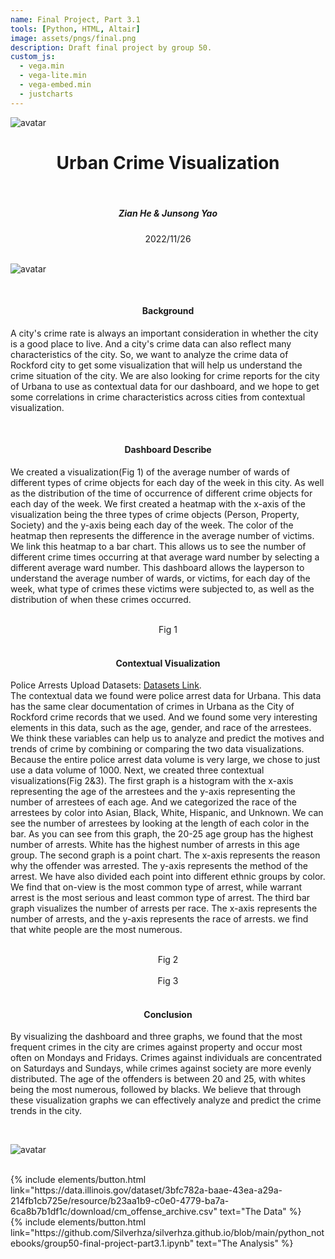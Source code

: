 ```yaml
---
name: Final Project, Part 3.1
tools: [Python, HTML, Altair]
image: assets/pngs/final.png
description: Draft final project by group 50.
custom_js:
  - vega.min
  - vega-lite.min
  - vega-embed.min
  - justcharts
---
```


![avatar](https://rockfordil.gov/wp-content/themes/rockford/assets/images/General/Rockford_Logo.png)

# <center>Urban Crime Visualization</center>

<br/>

##### <center>Zian He & Junsong Yao</center>
<center>2022/11/26</center>

<br/>

![avatar](https://rockfordil.gov/wp-content/uploads/2016/08/cityscape_website_retouched.jpg)

<br/>

#### <center>Background</center>  
  A city's crime rate is always an important consideration in whether the city is a good place to live. And a city's crime data can also reflect many characteristics of the city. So, we want to analyze the crime data of Rockford city to get some visualization that will help us understand the crime situation of the city. We are also looking for crime reports for the city of Urbana to use as contextual data for our dashboard, and we hope to get some correlations in crime characteristics across cities from contextual visualization.  

<br/>

#### <center>Dashboard Describe</center>
  We created a visualization(Fig 1) of the average number of wards of different types of crime objects for each day of the week in this city. As well as the distribution of the time of occurrence of different crime objects for each day of the week. We first created a heatmap with the x-axis of the visualization being the three types of crime objects (Person, Property, Society) and the y-axis being each day of the week. The color of the heatmap then represents the difference in the average number of victims. We link this heatmap to a bar chart. This allows us to see the number of different crime times occurring at that average ward number by selecting a different average ward number. This dashboard allows the layperson to understand the average number of wards, or victims, for each day of the week, what type of crimes these victims were subjected to, as well as the distribution of when these crimes occurred.

<br/>

<center><vegachart schema-url="{{ site.baseurl }}/assets/json/Final3.1.json" style="width: 100%"></vegachart></center>
<center>Fig 1</center>

<br/>  

#### <center>Contextual Visualization</center>
  Police Arrests Upload Datasets: [Datasets Link](https://data.illinois.gov/dataset/1d18ecc0-3c7e-4507-b8cc-7a5e30359d44/resource/ca1dceb3-01f8-4a56-935b-7e3035ff60a4/download/police-arrests-upload_20191226.csv).  
  The contextual data we found were police arrest data for Urbana. This data has the same clear documentation of crimes in Urbana as the City of Rockford crime records that we used. And we found some very interesting elements in this data, such as the age, gender, and race of the arrestees. We think these variables can help us to analyze and predict the motives and trends of crime by combining or comparing the two data visualizations.  
  Because the entire police arrest data volume is very large, we chose to just use a data volume of 1000. Next, we created three contextual visualizations(Fig 2&3). The first graph is a histogram with the x-axis representing the age of the arrestees and the y-axis representing the number of arrestees of each age. And we categorized the race of the arrestees by color into Asian, Black, White, Hispanic, and Unknown. We can see the number of arrestees by looking at the length of each color in the bar. As you can see from this graph, the 20-25 age group has the highest number of arrests. White has the highest number of arrests in this age group. The second graph is a point chart. The x-axis represents the reason why the offender was arrested. The y-axis represents the method of the arrest. We have also divided each point into different ethnic groups by color. We find that on-view is the most common type of arrest, while warrant arrest is the most serious and least common type of arrest. The third bar graph visualizes the number of arrests per race. The x-axis represents the number of arrests, and the y-axis represents the race of arrests. we find that white people are the most numerous.


<br/>  
 
<center><vegachart schema-url="{{ site.baseurl }}/assets/json/contextual1.json" style="width: 100%"></vegachart></center>
<center>Fig 2</center>

<br/>  

<center><vegachart schema-url="{{ site.baseurl }}/assets/json/contextual2.json" style="width: 100%"></vegachart></center>
<center>Fig 3</center>

<br/> 

#### <center>Conclusion</center> 
  By visualizing the dashboard and three graphs, we found that the most frequent crimes in the city are crimes against property and occur most often on Mondays and Fridays. Crimes against individuals are concentrated on Saturdays and Sundays, while crimes against society are more evenly distributed. The age of the offenders is between 20 and 25, with whites being the most numerous, followed by blacks. We believe that through these visualization graphs we can effectively analyze and predict the crime trends in the city.

<br/> 

![avatar](https://illinois.edu/assets/img/branding/wordmark_horizontal.png)

<br/> 

<!-- these are written in a combo of html and liquid --> 

<div class="left">
{% include elements/button.html link="https://data.illinois.gov/dataset/3bfc782a-baae-43ea-a29a-214fb1cb725e/resource/b23aa1b9-c0e0-4779-ba7a-6ca8b7b1df1c/download/cm_offense_archive.csv" text="The Data" %}
</div>

<div class="right">
{% include elements/button.html link="https://github.com/Silverhza/silverhza.github.io/blob/main/python_notebooks/group50-final-project-part3.1.ipynb" text="The Analysis" %}
</div>

